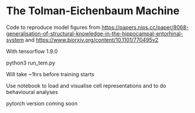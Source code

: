 # The Tolman-Eichenbaum Machine

Code to reproduce model figures from https://papers.nips.cc/paper/8068-generalisation-of-structural-knowledge-in-the-hippocampal-entorhinal-system and https://www.biorxiv.org/content/10.1101/770495v2

With tensorflow 1.9.0

python3 run_tem.py

Will take ~1hrs before training starts 

Use notebook to load and visualise cell representations and to do behavioural analyses

pytorch version coming soon
